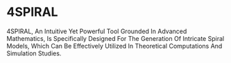 # 4SPIRAL
4SPIRAL, An Intuitive Yet Powerful Tool Grounded In Advanced Mathematics, Is Specifically Designed For The Generation Of Intricate Spiral Models, Which Can Be Effectively Utilized In Theoretical Computations And Simulation Studies.
